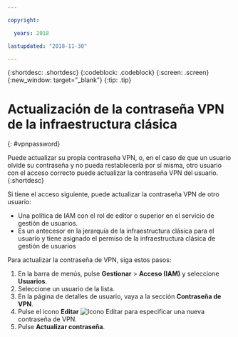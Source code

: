 ```yaml
---

copyright:

  years: 2018

lastupdated: "2018-11-30"

---
```


{:shortdesc: .shortdesc}
{:codeblock: .codeblock}
{:screen: .screen}
{:new_window: target="_blank"}
{:tip: .tip}

# Actualización de la contraseña VPN de la infraestructura clásica
{: #vpnpassword}

Puede actualizar su propia contraseña VPN, o, en el caso de que un usuario olvide su contraseña y no pueda restablecerla por sí misma, otro usuario con el acceso correcto puede actualizar la contraseña VPN del usuario.
{:shortdesc}

Si tiene el acceso siguiente, puede actualizar la contraseña VPN de otro usuario:

  * Una política de IAM con el rol de editor o superior en el servicio de gestión de usuarios.
  * Es un antecesor en la jerarquía de la infraestructura clásica para el usuario y tiene asignado el permiso de la infraestructura clásica de gestión de usuarios

Para actualizar la contraseña de VPN, siga estos pasos:

1. En la barra de menús, pulse **Gestionar** &gt; **Acceso (IAM)** y seleccione **Usuarios**.
2. Seleccione un usuario de la lista.
3. En la página de detalles de usuario, vaya a la sección **Contraseña de VPN**.
4. Pulse el icono **Editar** ![Icono Editar](../icons/icon_write.svg) para especificar una nueva contraseña de VPN.
5. Pulse **Actualizar contraseña**.
